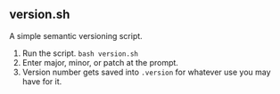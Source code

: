 ## version.sh
A simple semantic versioning script.

1. Run the script. `bash version.sh`
2. Enter major, minor, or patch at the prompt.
3. Version number gets saved into `.version` for whatever use you may have for it.
